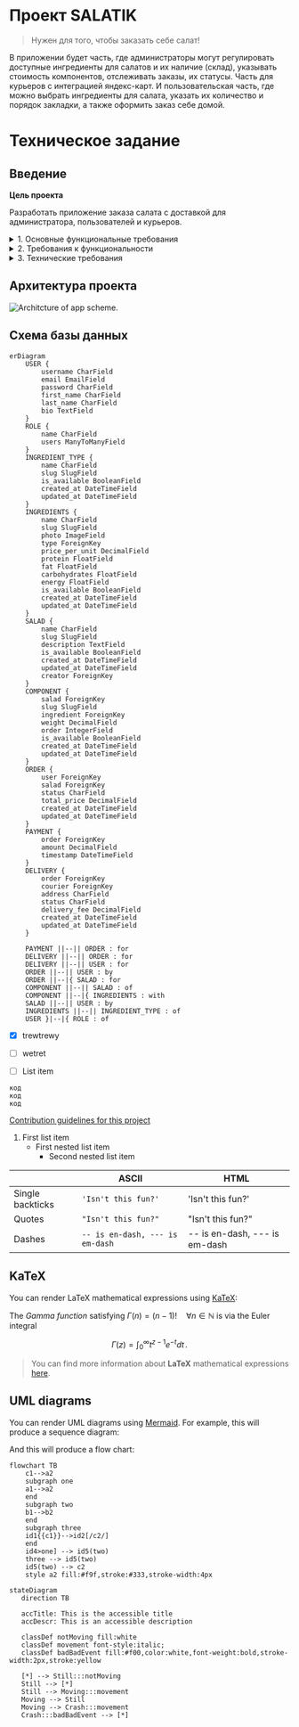 # Проект SALATIK 

> Нужен для того, чтобы заказать себе салат!

В приложении будет часть, где администраторы могут регулировать доступные ингредиенты для салатов и их наличие (склад), указывать стоимость компонентов, отслеживать заказы, их статусы. Часть для курьеров с интеграцией яндекс-карт. И пользовательская часть, где можно выбрать ингредиенты для салата, указать их количество и порядок закладки, а также оформить заказ себе домой.


# Техническое задание

## Введение

**Цель проекта**

Разработать приложение заказа салата с доставкой для администратора, пользователей и курьеров.

<details>  
<summary>1. Основные функциональные требования</summary>

  
-   Администратор должен иметь возможность управлять компонентами, их наличием и статусом заказов.    
-   Пользователь должен иметь возможность выбирать компоненты, указывать количество и порядок их закладывания, оформлять заказ и просматривать свои заказы.    
-   Курьер должен иметь возможность просматривать данные о заказе, местоположение клиента на карте и обновлять статус заказа.
</details> 
  
  
<details>  
<summary>2. Требования к функциональности</summary>

  
**2.1. Администраторская часть**

-   Авторизация администратора
-   Управление компонентами  
-- *Добавление, редактирование и удаление компонентов с указанием названия, фотографии, описания и массы в наличии.*  
-- *Просмотр списка компонентов с указанием их текущего количества.*
-   Управление заказами
-- *Просмотр списка заказов с указанием статуса и деталей заказа.*
-- *Изменение статуса заказа (например, «в обработке», «готовится», «доставляется», «доставлен», «отменён»).*

**2.2. Пользовательская часть**

- Регистрация и аутентификация пользователей.    
- Просмотр списка доступных компонентов с указанием их массы в наличии.    
- Выбор компонентов, указание количества и порядка их закладывания в салат.    
- Оформление заказа с указанием адреса доставки и выбором оплаты.    
- Просмотр списка собственных заказов с указанием статуса и деталей заказа.

**2.3. Курьерская часть**

- Авторизация курьера.    
- Просмотр списка заказов, которые требуется доставить.    
- Просмотр подробной информации о заказе, включая адрес доставки и контактные данные клиента.    
- Обновление статуса заказа (например, «взят в доставку», «доставлен клиенту»).
</details>


<details>
<summary>3. Технические требования</summary>

  
- Фреймворк: Django.    
- Язык программирования: Python.    
- База данных: PostgreSQL.

- Интерфейс администратора должен быть реализован с использованием специальных представлений (views) и шаблонов (templates).
- Возможность добавления, редактирования и удаления компонентов, указание их наличия (массы на складе), цены (за единицу массы).    
- Возможность управления заказами (просмотр и редактирование статусов).
-  Пользовательский интерфейс должен быть разработан с использованием HTML, CSS и JavaScript. Для упрощения разработки пользовательского интерфейса можно использовать фреймворк Bootstrap или другие CSS-фреймворки.    
- Реализация функциональности выбора компонентов и оформления заказа должна быть выполнена с помощью Django-форм или JavaScript для динамического добавления и удаления компонентов.    
- Для отображения местоположения клиента на карте в курьерской части можно использовать интеграцию с сервисами карт, такими как Google Maps или Яндекс.Карты.    
- Для обработки платежей можно использовать платежные шлюзы, такие как ЮMoney, Сбер или ВК. Интеграция с выбранным платежным шлюзом должна быть выполнена в соответствии с их документацией.    
- Для обновления статуса заказа и отслеживания его выполнения в реальном времени можно использовать WebSocket-соединения или технологию Server-Sent Events (SSE).    
- Приложение должно быть развернуто на сервере с использованием соответствующих настроек и конфигурации для Django приложений.


</details>

## Архитектура проекта

<picture>
  <source media="(prefers-color-scheme: dark)" srcset="http://4qd.ru/architecture.png">
  <source media="(prefers-color-scheme: light)" srcset="http://4qd.ru/architecture.png">
  <img alt="Architcture of app scheme." src="http://4qd.ru/architecture.png">
</picture>


## Схема базы данных

```mermaid
erDiagram
    USER {
        username CharField
        email EmailField
        password CharField
        first_name CharField
        last_name CharField
        bio TextField
    }
    ROLE {
        name CharField
        users ManyToManyField
    }
    INGREDIENT_TYPE {
        name CharField
        slug SlugField
        is_available BooleanField
        created_at DateTimeField
        updated_at DateTimeField
    }
    INGREDIENTS {
        name CharField
        slug SlugField
        photo ImageField
        type ForeignKey
        price_per_unit DecimalField
        protein FloatField
        fat FloatField
        carbohydrates FloatField
        energy FloatField
        is_available BooleanField
        created_at DateTimeField
        updated_at DateTimeField
    }
    SALAD {
        name CharField
        slug SlugField
        description TextField
        is_available BooleanField
        created_at DateTimeField
        updated_at DateTimeField
        creator ForeignKey
    }
    COMPONENT {
        salad ForeignKey
        slug SlugField
        ingredient ForeignKey
        weight DecimalField
        order IntegerField
        is_available BooleanField
        created_at DateTimeField
        updated_at DateTimeField
    }
    ORDER {
        user ForeignKey
        salad ForeignKey
        status CharField
        total_price DecimalField
        created_at DateTimeField
        updated_at DateTimeField
    }
    PAYMENT {
        order ForeignKey
        amount DecimalField
        timestamp DateTimeField
    }
    DELIVERY {
        order ForeignKey
        courier ForeignKey
        address CharField
        status CharField
        delivery_fee DecimalField
        created_at DateTimeField
        updated_at DateTimeField
    }

    PAYMENT ||--|| ORDER : for
    DELIVERY ||--|| ORDER : for
    DELIVERY ||--|| USER : for
    ORDER ||--|| USER : by
    ORDER ||--|{ SALAD : for
    COMPONENT ||--|| SALAD : of
    COMPONENT ||--|{ INGREDIENTS : with
    SALAD ||--|| USER : by
    INGREDIENTS ||--|| INGREDIENT_TYPE : of
    USER }|--|{ ROLE : of
```





 - [x] trewtrewy
 - [ ] wetret
 - [ ] List item


```
код
код
код
```

[Contribution guidelines for this project](docs/CONTRIBUTING.md)



1. First list item
   - First nested list item
     - Second nested list item










|                |ASCII                          |HTML                         |
|----------------|-------------------------------|-----------------------------|
|Single backticks|`'Isn't this fun?'`            |'Isn't this fun?'            |
|Quotes          |`"Isn't this fun?"`            |"Isn't this fun?"            |
|Dashes          |`-- is en-dash, --- is em-dash`|-- is en-dash, --- is em-dash|


## KaTeX

You can render LaTeX mathematical expressions using [KaTeX](https://khan.github.io/KaTeX/):

The *Gamma function* satisfying $\Gamma(n) = (n-1)!\quad\forall n\in\mathbb N$ is via the Euler integral

$$
\Gamma(z) = \int_0^\infty t^{z-1}e^{-t}dt\,.
$$

> You can find more information about **LaTeX** mathematical expressions [here](http://meta.math.stackexchange.com/questions/5020/mathjax-basic-tutorial-and-quick-reference).


## UML diagrams

You can render UML diagrams using [Mermaid](https://mermaidjs.github.io/). For example, this will produce a sequence diagram:


And this will produce a flow chart:

```mermaid
flowchart TB
    c1-->a2
    subgraph one 
    a1-->a2
    end
    subgraph two 
    b1-->b2
    end
    subgraph three
    id1{{c1}}-->id2[/c2/]
    end
    id4>one] --> id5(two)
    three --> id5(two)
    id5(two) --> c2
    style a2 fill:#f9f,stroke:#333,stroke-width:4px
```

```mermaid
stateDiagram
   direction TB

   accTitle: This is the accessible title
   accDescr: This is an accessible description

   classDef notMoving fill:white
   classDef movement font-style:italic;
   classDef badBadEvent fill:#f00,color:white,font-weight:bold,stroke-width:2px,stroke:yellow

   [*] --> Still:::notMoving
   Still --> [*]
   Still --> Moving:::movement
   Moving --> Still
   Moving --> Crash:::movement
   Crash:::badBadEvent --> [*]
```
